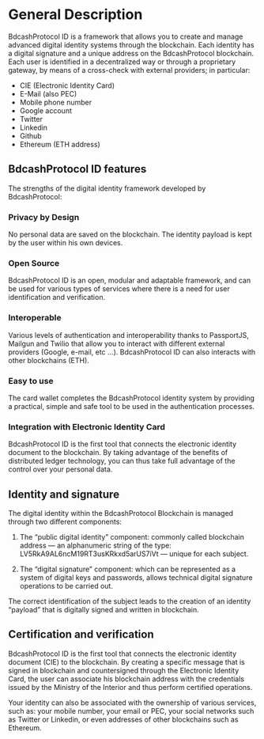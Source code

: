 # General Description
BdcashProtocol ID is a framework that allows you to create and manage advanced digital identity systems through the blockchain.
Each identity has a digital signature and a unique address on the BdcashProtocol blockchain. Each user is identified in a decentralized way or through a proprietary gateway, by means of a cross-check with external providers; in particular:

- CIE (Electronic Identity Card)
- E-Mail (also PEC)
- Mobile phone number
- Google account
- Twitter
- Linkedin
- Github
- Ethereum (ETH address)

## BdcashProtocol ID features
The strengths of the digital identity framework developed by BdcashProtocol:

### Privacy by Design
No personal data are saved on the blockchain. The identity payload is kept by the user within his own devices.

### Open Source
BdcashProtocol ID is an open, modular and adaptable framework, and can be used for various types of services where there is a need for user identification and verification.

### Interoperable
Various levels of authentication and interoperability thanks to PassportJS, Mailgun and Twilio that allow you to interact with different external providers (Google, e-mail, etc …).
BdcashProtocol ID can also interacts with other blockchains (ETH).

### Easy to use
The card wallet completes the BdcashProtocol identity system by providing a practical, simple and safe tool to be used in the authentication processes.

### Integration with Electronic Identity Card
BdcashProtocol ID is the first tool that connects the electronic identity document to the blockchain. By taking advantage of the benefits of distributed ledger technology, you can thus take full advantage of the control over your personal data.

## Identity and signature

The digital identity within the BdcashProtocol Blockchain is managed through two different components:

1. The “public digital identity” component: commonly called blockchain address — an alphanumeric string of the type: LV5RkA9AL6ncM19RT3usKRkxd5arUS7iVt — unique for each subject.

2. The “digital signature” component: which can be represented as a system of digital keys and passwords, allows technical digital signature operations to be carried out.

The correct identification of the subject leads to the creation of an identity “payload” that is digitally signed and written in blockchain.

## Certification and verification

BdcashProtocol ID is the first tool that connects the electronic identity document (CIE) to the blockchain. By creating a specific message that is signed in blockchain and countersigned through the Electronic Identity Card, the user can associate his blockchain address with the credentials issued by the Ministry of the Interior and thus perform certified operations.

Your identity can also be associated with the ownership of various services, such as: your mobile number, your email or PEC, your social networks such as Twitter or Linkedin, or even addresses of other blockchains such as Ethereum.
